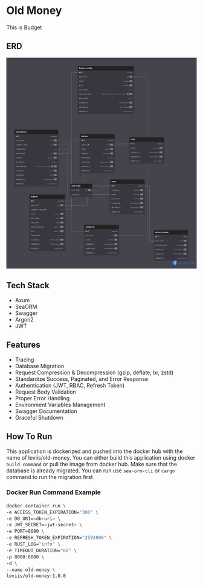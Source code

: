 # Old Money

This is Budget

## ERD

![Old Money Diagram](assets/old-money.png)

## Tech Stack

- Axum
- SeaORM
- Swagger
- Argon2
- JWT

## Features

- Tracing
- Database Migration
- Request Compression & Decompression (gzip, deflate, br, zstd)
- Standardize Success, Paginated, and Error Response
- Authentication (JWT, RBAC, Refresh Token)
- Request Body Validation
- Proper Error Handling
- Environment Variables Management
- Swagger Documentation
- Graceful Shutdown

## How To Run

This application is dockerized and pushed into the docker hub with the name of leviis/old-money. You can either build
this application using docker `build command` or pull the image from docker hub. Make sure that the database is already
migrated. You can run use `sea-orm-cli` or `cargo` command to run the migration first

### Docker Run Command Example
```bash
docker container run \
-e ACCESS_TOKEN_EXPIRATION="300" \
-e DB_URI=<db-uri> \
-e JWT_SECRET=<jwt-secret> \
-e PORT=8080 \
-e REFRESH_TOKEN_EXPIRATION="2592000" \
-e RUST_LOG="info" \
-e TIMEOUT_DURATION="60" \
-p 8080:8080 \
-d \
--name old-money \
leviis/old-money:1.0.0
```
